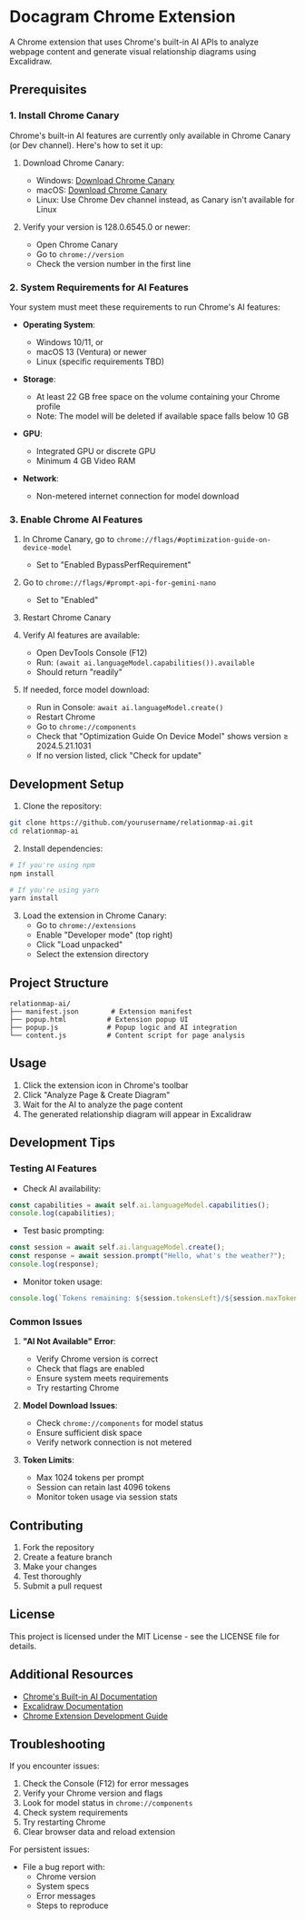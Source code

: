 # Docagram Chrome Extension

A Chrome extension that uses Chrome's built-in AI APIs to analyze webpage content and generate visual relationship diagrams using Excalidraw.

## Prerequisites

### 1. Install Chrome Canary

Chrome's built-in AI features are currently only available in Chrome Canary (or Dev channel). Here's how to set it up:

1. Download Chrome Canary:
   - Windows: [Download Chrome Canary](https://www.google.com/chrome/canary/)
   - macOS: [Download Chrome Canary](https://www.google.com/chrome/canary/)
   - Linux: Use Chrome Dev channel instead, as Canary isn't available for Linux

2. Verify your version is 128.0.6545.0 or newer:
   - Open Chrome Canary
   - Go to `chrome://version`
   - Check the version number in the first line

### 2. System Requirements for AI Features

Your system must meet these requirements to run Chrome's AI features:

- **Operating System**:
  - Windows 10/11, or
  - macOS 13 (Ventura) or newer
  - Linux (specific requirements TBD)

- **Storage**:
  - At least 22 GB free space on the volume containing your Chrome profile
  - Note: The model will be deleted if available space falls below 10 GB

- **GPU**:
  - Integrated GPU or discrete GPU
  - Minimum 4 GB Video RAM

- **Network**:
  - Non-metered internet connection for model download

### 3. Enable Chrome AI Features

1. In Chrome Canary, go to `chrome://flags/#optimization-guide-on-device-model`
   - Set to "Enabled BypassPerfRequirement"

2. Go to `chrome://flags/#prompt-api-for-gemini-nano`
   - Set to "Enabled"

3. Restart Chrome Canary

4. Verify AI features are available:
   - Open DevTools Console (F12)
   - Run: `(await ai.languageModel.capabilities()).available`
   - Should return "readily"

5. If needed, force model download:
   - Run in Console: `await ai.languageModel.create()`
   - Restart Chrome
   - Go to `chrome://components`
   - Check that "Optimization Guide On Device Model" shows version ≥ 2024.5.21.1031
   - If no version listed, click "Check for update"

## Development Setup

1. Clone the repository:
```bash
git clone https://github.com/yourusername/relationmap-ai.git
cd relationmap-ai
```

2. Install dependencies:
```bash
# If you're using npm
npm install

# If you're using yarn
yarn install
```

3. Load the extension in Chrome Canary:
   - Go to `chrome://extensions`
   - Enable "Developer mode" (top right)
   - Click "Load unpacked"
   - Select the extension directory

## Project Structure

```
relationmap-ai/
├── manifest.json        # Extension manifest
├── popup.html          # Extension popup UI
├── popup.js            # Popup logic and AI integration
└── content.js          # Content script for page analysis
```

## Usage

1. Click the extension icon in Chrome's toolbar
2. Click "Analyze Page & Create Diagram"
3. Wait for the AI to analyze the page content
4. The generated relationship diagram will appear in Excalidraw

## Development Tips

### Testing AI Features

- Check AI availability:
```javascript
const capabilities = await self.ai.languageModel.capabilities();
console.log(capabilities);
```

- Test basic prompting:
```javascript
const session = await self.ai.languageModel.create();
const response = await session.prompt("Hello, what's the weather?");
console.log(response);
```

- Monitor token usage:
```javascript
console.log(`Tokens remaining: ${session.tokensLeft}/${session.maxTokens}`);
```

### Common Issues

1. **"AI Not Available" Error**:
   - Verify Chrome version is correct
   - Check that flags are enabled
   - Ensure system meets requirements
   - Try restarting Chrome

2. **Model Download Issues**:
   - Check `chrome://components` for model status
   - Ensure sufficient disk space
   - Verify network connection is not metered

3. **Token Limits**:
   - Max 1024 tokens per prompt
   - Session can retain last 4096 tokens
   - Monitor token usage via session stats

## Contributing

1. Fork the repository
2. Create a feature branch
3. Make your changes
4. Test thoroughly
5. Submit a pull request

## License

This project is licensed under the MIT License - see the LICENSE file for details.

## Additional Resources

- [Chrome's Built-in AI Documentation](https://developer.chrome.com/docs/ai/built-in)
- [Excalidraw Documentation](https://docs.excalidraw.com)
- [Chrome Extension Development Guide](https://developer.chrome.com/docs/extensions/mv3/getstarted/)

## Troubleshooting

If you encounter issues:

1. Check the Console (F12) for error messages
2. Verify your Chrome version and flags
3. Look for model status in `chrome://components`
4. Check system requirements
5. Try restarting Chrome
6. Clear browser data and reload extension

For persistent issues:
- File a bug report with:
  - Chrome version
  - System specs
  - Error messages
  - Steps to reproduce
